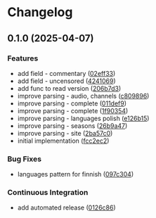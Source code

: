 # Changelog

## 0.1.0 (2025-04-07)


### Features

* add field - commentary ([02eff33](https://github.com/MunifTanjim/go-ptt/commit/02eff3382d64ba90332e440649cf207fb931e9a6))
* add field - uncensored ([4241069](https://github.com/MunifTanjim/go-ptt/commit/4241069b11d4853472792e2b368ad7413e7f9187))
* add func to read version ([206b7d3](https://github.com/MunifTanjim/go-ptt/commit/206b7d3f140188c93570871b3585f57f641acf47))
* improve parsing - audio, channels ([c809896](https://github.com/MunifTanjim/go-ptt/commit/c809896f9e2af1565aded480f2efc679b23f2470))
* improve parsing - complete ([011def9](https://github.com/MunifTanjim/go-ptt/commit/011def967a08d304c0b467b8fe836d62ce4926c7))
* improve parsing - complete ([1f90354](https://github.com/MunifTanjim/go-ptt/commit/1f90354e6d2a14ee73a155865a3c740b10fb8ae3))
* improve parsing - languages polish ([e126b15](https://github.com/MunifTanjim/go-ptt/commit/e126b15a5264545bf743bb76ce7750cf2025bdc7))
* improve parsing - seasons ([26b9a47](https://github.com/MunifTanjim/go-ptt/commit/26b9a478a59865473d3f81d3c968f2f1bfa2f823))
* improve parsing - site ([2ba57c0](https://github.com/MunifTanjim/go-ptt/commit/2ba57c000a877ed970e2af2be8df4cfc831eddff))
* initial implementation ([fcc2ec2](https://github.com/MunifTanjim/go-ptt/commit/fcc2ec27e76907dd724f9515aee564441369aa51))


### Bug Fixes

* languages pattern for finnish ([097c304](https://github.com/MunifTanjim/go-ptt/commit/097c304adf65b0471ea1570268174c21e96ec460))


### Continuous Integration

* add automated release ([0126c86](https://github.com/MunifTanjim/go-ptt/commit/0126c861e53f0ba72b5dda91bba06436b9350cad))
